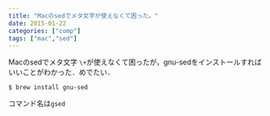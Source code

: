 ```yaml
---
title: "Macのsedでメタ文字が使えなくて困った。"
date: 2015-01-22
categories: ["comp"]
tags: ["mac","sed"]
---
```


Macのsedでメタ文字 `\+`が使えなくて困ったが，gnu-sedをインストールすればいいことがわかった．めでたい．
<!--more-->

```
$ brew install gnu-sed
```

コマンド名は`gsed`
